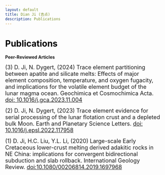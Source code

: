 ```yaml
---
layout: default
title: Dian Ji (吉点)
description: Publications
---
```


# <span style="color:black">Publications</span>
 
**Peer-Reviewed Articles**
  
<font size=4> (3) D. Ji, N. Dygert, (2024) Trace element partitioning between apatite and silicate melts: Effects of major element composition, temperature, and oxygen fugacity, and implications for the volatile element budget of the lunar magma ocean. Geochimica et Cosmochimica Acta. [doi: 10.1016/j.gca.2023.11.004](https://doi.org/10.1016/j.gca.2023.11.004) </font><br>

<font size=4> (2) D. Ji, N. Dygert, (2023) Trace element evidence for serial processing of the lunar flotation crust and a depleted bulk Moon. Earth and Planetary Science Letters. [doi: 10.1016/j.epsl.2022.117958](https://doi.org/10.1016/j.epsl.2022.117958) </font><br>

<font size=4> (1) D. Ji, H.C. Liu, Y.L. Li, (2020) Large-scale Early Cretaceous lower-crust melting derived adakitic rocks in NE China: implications for convergent bidirectional subduction and slab rollback. International Geology Review. [doi:10.1080/00206814.2019.1697968](https://doi.org/10.1080/00206814.2019.1697968) </font>
